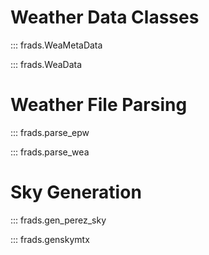 # Weather Data Classes

::: frads.WeaMetaData

::: frads.WeaData

# Weather File Parsing

::: frads.parse_epw

::: frads.parse_wea

# Sky Generation

::: frads.gen_perez_sky

::: frads.genskymtx



